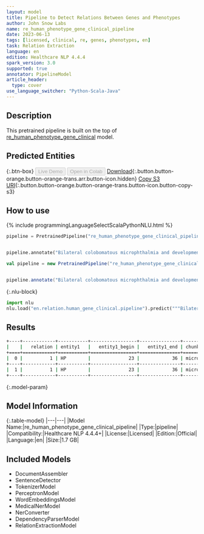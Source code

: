 ```yaml
---
layout: model
title: Pipeline to Detect Relations Between Genes and Phenotypes
author: John Snow Labs
name: re_human_phenotype_gene_clinical_pipeline
date: 2023-06-13
tags: [licensed, clinical, re, genes, phenotypes, en]
task: Relation Extraction
language: en
edition: Healthcare NLP 4.4.4
spark_version: 3.0
supported: true
annotator: PipelineModel
article_header:
  type: cover
use_language_switcher: "Python-Scala-Java"
---
```


## Description

This pretrained pipeline is built on the top of [re_human_phenotype_gene_clinical](https://nlp.johnsnowlabs.com/2020/09/30/re_human_phenotype_gene_clinical_en.html) model.

## Predicted Entities



{:.btn-box}
<button class="button button-orange" disabled>Live Demo</button>
<button class="button button-orange" disabled>Open in Colab</button>
[Download](https://s3.amazonaws.com/auxdata.johnsnowlabs.com/clinical/models/re_human_phenotype_gene_clinical_pipeline_en_4.4.4_3.0_1686651375119.zip){:.button.button-orange.button-orange-trans.arr.button-icon.hidden}
[Copy S3 URI](s3://auxdata.johnsnowlabs.com/clinical/models/re_human_phenotype_gene_clinical_pipeline_en_4.4.4_3.0_1686651375119.zip){:.button.button-orange.button-orange-trans.button-icon.button-copy-s3}

## How to use

<div class="tabs-box" markdown="1">
{% include programmingLanguageSelectScalaPythonNLU.html %}

```python
pipeline = PretrainedPipeline("re_human_phenotype_gene_clinical_pipeline", "en", "clinical/models")


pipeline.annotate("Bilateral colobomatous microphthalmia and developmental delay in whom genetic studies identified a homozygous TENM3")
```
```scala
val pipeline = new PretrainedPipeline("re_human_phenotype_gene_clinical_pipeline", "en", "clinical/models")


pipeline.annotate("Bilateral colobomatous microphthalmia and developmental delay in whom genetic studies identified a homozygous TENM3")
```


{:.nlu-block}
```python
import nlu
nlu.load("en.relation.human_gene_clinical.pipeline").predict("""Bilateral colobomatous microphthalmia and developmental delay in whom genetic studies identified a homozygous TENM3""")
```

</div>

## Results

```bash
+----+------------+-----------+-----------------+---------------+---------------------+-----------+-----------------+---------------+---------------------+--------------+
|    |   relation | entity1   |   entity1_begin |   entity1_end | chunk1              | entity2   |   entity2_begin |   entity2_end | chunk2              |   confidence |
+====+============+===========+=================+===============+=====================+===========+=================+===============+=====================+==============+
|  0 |          1 | HP        |              23 |            36 | microphthalmia      | HP        |              42 |            60 | developmental delay |     0.999954 |
+----+------------+-----------+-----------------+---------------+---------------------+-----------+-----------------+---------------+---------------------+--------------+
|  1 |          1 | HP        |              23 |            36 | microphthalmia      | GENE      |             110 |           114 | TENM3               |     0.999999 |
+----+------------+-----------+-----------------+---------------+---------------------+-----------+-----------------+---------------+---------------------+--------------+
```

{:.model-param}
## Model Information

{:.table-model}
|---|---|
|Model Name:|re_human_phenotype_gene_clinical_pipeline|
|Type:|pipeline|
|Compatibility:|Healthcare NLP 4.4.4+|
|License:|Licensed|
|Edition:|Official|
|Language:|en|
|Size:|1.7 GB|

## Included Models

- DocumentAssembler
- SentenceDetector
- TokenizerModel
- PerceptronModel
- WordEmbeddingsModel
- MedicalNerModel
- NerConverter
- DependencyParserModel
- RelationExtractionModel